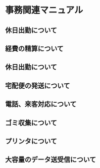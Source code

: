 # 事務関連マニュアル
## 休日出勤について
## 経費の精算について
## 休日出勤について
## 宅配便の発送について
## 電話、来客対応について
## ゴミ収集について
## プリンタについて
## 大容量のデータ送受信について
